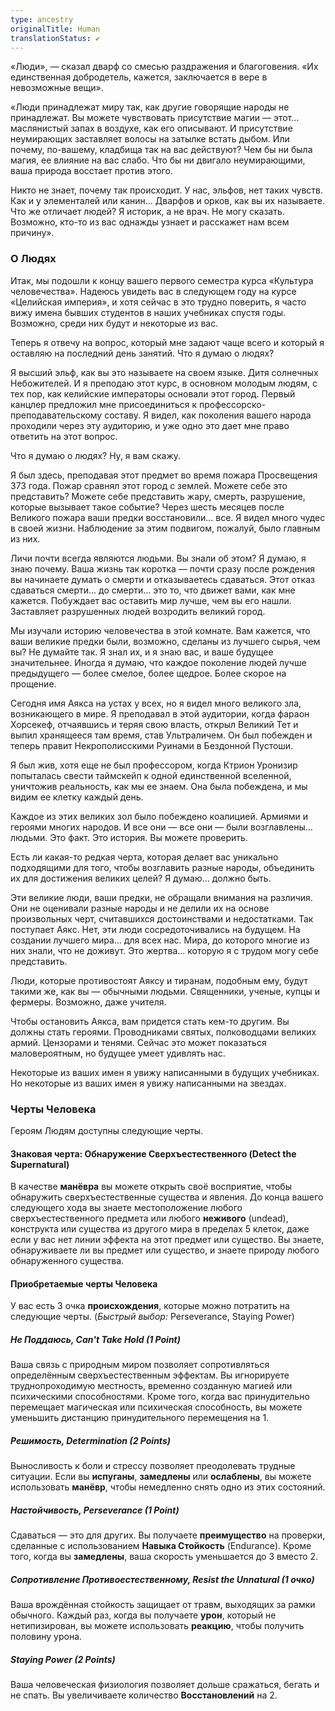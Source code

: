 ```yaml
---
type: ancestry
originalTitle: Human
translationStatus: ✔️
---
```


«Люди», — сказал дварф со смесью раздражения и благоговения. «Их единственная добродетель, кажется, заключается в вере в невозможные вещи».  

 «Люди принадлежат миру так, как другие говорящие народы не принадлежат. Вы можете чувствовать присутствие магии — этот... маслянистый запах в воздухе, как его описывают.   И присутствие неумирающих заставляет волосы на затылке встать дыбом. Или почему, по-вашему, кладбища так на вас действуют? Чем бы ни была магия, ее влияние на вас слабо. Что бы ни двигало неумирающими,  ваша природа восстает против этого. 

Никто не знает, почему так происходит. У нас, эльфов, нет таких чувств. Как и у элементалей или канин... Дварфов и орков, как вы их называете. Что же отличает людей?
Я историк, а не врач. Не могу сказать. Возможно, кто-то из вас однажды узнает и расскажет нам всем причину». 

### О Людях

Итак, мы подошли к концу вашего первого семестра курса «Культура человечества». Надеюсь увидеть вас в следующем году на курсе «Целийская империя», и хотя сейчас в это трудно поверить, я часто вижу имена бывших студентов в наших учебниках спустя годы. Возможно, среди них будут и некоторые из вас.

Теперь я отвечу на вопрос, который мне задают чаще всего и который я оставляю на последний день занятий. Что я думаю о людях?

Я высший эльф, как вы это называете на своем языке. Дитя солнечных Небожителей. И я преподаю 
этот курс, в основном молодым людям, с тех пор, как келийские императоры основали этот город. Первый канцлер предложил мне присоединиться к профессорско-преподавательскому составу. Я видел, как поколения вашего народа проходили через эту аудиторию, и уже одно это дает мне право ответить на этот вопрос.

Что я думаю о людях? Ну, я вам скажу.

Я был здесь, преподавая этот предмет во время пожара Просвещения 373 года. Пожар сравнял этот город с землей. Можете себе это представить? Можете себе представить жару, смерть, разрушение, которые вызывает такое событие? Через шесть месяцев после Великого пожара ваши предки восстановили... все. Я видел много чудес в своей жизни. Наблюдение за этим подвигом, пожалуй, было главным из них.

Личи почти всегда являются людьми. Вы знали об этом? Я думаю, я знаю почему. Ваша жизнь так коротка — почти сразу после рождения вы начинаете думать о смерти и отказываетесь сдаваться. 
Этот отказ сдаваться смерти... до смерти... это то, что движет вами, как мне кажется. Побуждает вас оставить мир лучше, чем вы его нашли. Заставляет разрушенных людей возродить великий город.

Мы изучали историю человечества в этой комнате. Вам кажется, что ваши великие предки были, возможно, сделаны из лучшего сырья, чем вы? Не думайте так. Я знал их, и я знаю вас, и ваше будущее значительнее. Иногда я думаю, что каждое поколение людей лучше предыдущего — более смелое, более щедрое. Более скорое на прощение.

Сегодня имя Аякса на устах у всех, но я видел много великого зла, возникающего в мире. Я преподавал в этой аудитории, когда фараон Хорсекеф, отчаявшись и теряя свою власть, открыл Великий Тет и выпил хранящееся там время, став Ультраличем. Он был побежден и теперь правит Некрополисскими Руинами в Бездонной Пустоши.

Я был жив, хотя еще не был профессором, когда Ктрион Уронизир попыталась свести таймскейп к одной единственной вселенной, уничтожив реальность, как мы ее знаем. Она была побеждена, и мы видим ее клетку каждый день.


Каждое из этих великих зол было побеждено коалицией. Армиями и героями многих народов. И все они — все они — были возглавлены… людьми. Это факт. Это история. Вы можете проверить.

Есть ли какая-то редкая черта, которая делает вас уникально подходящими для того, чтобы возглавить разные народы, объединить их для достижения великих целей? Я думаю… должно быть.

Эти великие люди, ваши предки, не обращали внимания на различия. Они не оценивали разные народы и не делили их на основе произвольных черт, считавшихся достоинствами и недостатками. Так поступает Аякс. Нет, эти люди сосредоточивались на будущем. На создании лучшего мира... для всех нас. Мира, до которого многие из них знали, что не доживут. Это жертва... которую я с трудом могу себе представить.

Люди, которые противостоят Аяксу и тиранам, подобным ему, будут такими же, как вы — обычными людьми. Священники, ученые, купцы и фермеры. Возможно, даже учителя.

Чтобы остановить Аякса, вам придется стать кем-то другим. Вы должны стать героями. Проводниками святых, полководцами великих армий. Цензорами и тенями. Сейчас это может показаться маловероятным, но будущее умеет удивлять нас.

Некоторые из ваших имен я увижу написанными в будущих учебниках.
Но некоторые из ваших имен я увижу написанными на звездах.

### Черты Человека

Героям Людям доступны следующие черты.

#### Знаковая черта: Обнаружение Сверхъестественного (Detect the Supernatural)

В качестве **манёвра** вы можете открыть своё восприятие, чтобы обнаружить сверхъестественные существа и явления. До конца вашего следующего хода вы знаете местоположение любого сверхъестественного предмета или любого **неживого** (undead), конструкта или существа из другого мира в пределах 5 клеток, даже если у вас нет линии эффекта на этот предмет или существо. Вы знаете, обнаруживаете ли вы предмет или существо, и знаете природу любого обнаруженного существа.

#### Приобретаемые черты Человека

У вас есть 3 очка **происхождения**, которые можно потратить на следующие черты. (_Быстрый выбор:_ Perseverance, Staying Power)

##### Не Поддаюсь, Can't Take Hold (1 Point)

Ваша связь с природным миром позволяет сопротивляться определённым сверхъестественным эффектам. Вы игнорируете труднопроходимую местность, временно созданную магией или психическими способностями. Кроме того, когда вас принудительно перемещает магическая или психическая способность, вы можете уменьшить дистанцию принудительного перемещения на 1.

##### Решимость, Determination (2 Points)

Выносливость к боли и стрессу позволяет преодолевать трудные ситуации. Если вы **испуганы**, **замедлены** или **ослаблены**, вы можете использовать **манёвр**, чтобы немедленно снять одно из этих состояний.

##### Настойчивость, Perseverance (1 Point)

Сдаваться — это для других. Вы получаете **преимущество** на проверки, сделанные с использованием **Навыка Стойкость** (Endurance). Кроме того, когда вы **замедлены**, ваша скорость уменьшается до 3 вместо 2.

##### Сопротивление Противоестественному, Resist the Unnatural (1 очко)

Ваша врождённая стойкость защищает от травм, выходящих за рамки обычного. Каждый раз, когда вы получаете **урон**, который не нетипизирован, вы можете использовать **реакцию**, чтобы получить половину урона.

##### Staying Power (2 Points)

Ваша человеческая физиология позволяет дольше сражаться, бегать и не спать. Вы увеличиваете количество **Восстановлений** на 2.
